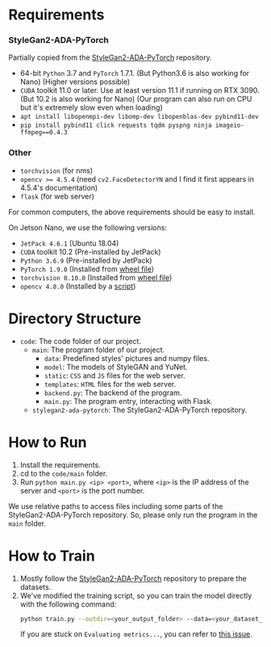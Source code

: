 # Requirements

### StyleGan2-ADA-PyTorch

Partially copied from the [StyleGan2-ADA-PyTorch](https://github.com/NVlabs/stylegan2-ada-pytorch) repository.

- 64-bit `Python` 3.7 and `PyTorch` 1.7.1. (But Python3.6 is also working for Nano) (Higher versions possible)
- `CUDA` toolkit 11.0 or later. Use at least version 11.1 if running on RTX 3090. (But 10.2 is also working for Nano) (Our program can also run on CPU but it's extremely slow even when loading)
- `apt install libopenmpi-dev libomp-dev libopenblas-dev pybind11-dev`
- `pip install pybind11 click requests tqdm pyspng ninja imageio-ffmpeg==0.4.3`

### Other

- `torchvision` (for nms)
- `opencv >= 4.5.4` (need `cv2.FaceDetectorYN` and I find it first appears in 4.5.4's documentation)
- `flask` (for web server)

For common computers, the above requirements should be easy to install.

On Jetson Nano, we use the following versions:
- `JetPack 4.6.1` (Ubuntu 18.04)
- `CUDA` toolkit 10.2 (Pre-installed by JetPack)
- `Python 3.6.9` (Pre-installed by JetPack)
- `PyTorch 1.9.0` (Installed from [wheel file](https://drive.google.com/file/d/1wzIDZEJ9oo62_H2oL7fYTp5_-NffCXzt/view))
- `torchvision 0.10.0` (Installed from [wheel file](https://drive.google.com/file/d/1Q2NKBs2mqkk5puFmOX_pF40yp7t-eZ32/view))
- `opencv 4.8.0` (Installed by a [script](https://jetson-docs.com/libraries/opencv/l4t32.7.1/py3.6.9))

# Directory Structure

- `code`: The code folder of our project.
    - `main`: The program folder of our project.
        - `data`: Predefined styles' pictures and numpy files.
        - `model`: The models of StyleGAN and YuNet.
        - `static`: `CSS` and `JS` files for the web server.
        - `templates`: `HTML` files for the web server.
        - `backend.py`: The backend of the program.
        - `main.py`: The program entry, interacting with Flask.
    - `stylegan2-ada-pytorch`: The StyleGan2-ADA-PyTorch repository.

# How to Run

1. Install the requirements.
2. cd to the `code/main` folder.
3. Run `python main.py <ip> <port>`, where `<ip>` is the IP address of the server and `<port>` is the port number.

We use relative paths to access files including some parts of the StyleGan2-ADA-PyTorch repository. So, please only run the program in the `main` folder.

# How to Train

1. Mostly follow the [StyleGan2-ADA-PyTorch](https://github.com/NVlabs/stylegan2-ada-pytorch) repository to prepare the datasets.
2. We've modified the training script, so you can train the model directly with the following command:
    ```bash
    python train.py --outdir=<your_output_folder> --data=<your_dataset_zip_file> --gpus=1 --cfg=paper256 --mirror=1 --resume=ffhq256 --snap=10
    ```
    If you are stuck on `Evaluating metrics...`, you can refer to [this issue](https://github.com/NVlabs/stylegan2-ada-pytorch/issues/120).